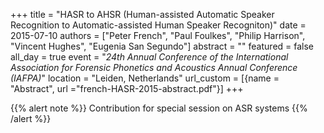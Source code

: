 +++
title = "HASR to AHSR (Human-assisted Automatic Speaker Recognition to Automatic-assisted Human Speaker Recogniton)"
date = 2015-07-10
authors = ["Peter French", "Paul Foulkes", "Philip Harrison", "Vincent Hughes", "Eugenia San Segundo"]
abstract = ""
featured = false
all_day = true
event = "*24th Annual Conference of the International Association for Forensic Phonetics and Acoustics Annual Conference (IAFPA)*"
location = "Leiden, Netherlands"
url_custom = [{name = "Abstract", url ="french-HASR-2015-abstract.pdf"}]
+++


{{% alert note %}}
Contribution for special session on ASR systems
{{% /alert %}}

